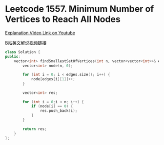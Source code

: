# Leetcode 1557. Minimum Number of Vertices to Reach All Nodes

[Explanation Video Link on Youtube](https://youtu.be/BBsV1rXXWBc)

[B站英文解说视频链接](https://www.bilibili.com/video/BV1zL4y1t7bw?share\_source=copy\_web)

```cpp
class Solution {
public:
    vector<int> findSmallestSetOfVertices(int n, vector<vector<int>>& edges) {
        vector<int> node(n, 0);
        
        for (int i = 0; i < edges.size(); i++) {
            node[edges[i][1]]++;
        }
        
        vector<int> res;
        
        for (int i = 0;i < n; i++) {
            if (node[i] == 0) {
                res.push_back(i);
            }
        }
        
        return res;
    }
};
```
